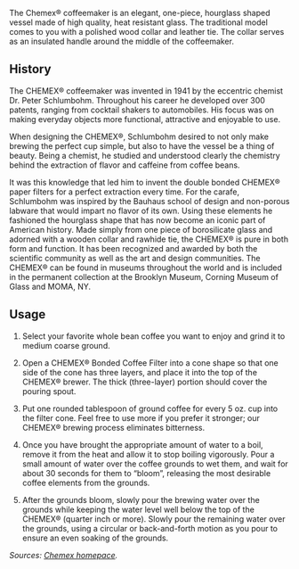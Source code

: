 The Chemex® coffeemaker is an elegant, one-piece, hourglass shaped vessel made of high quality, heat resistant glass. The traditional model comes to you with a polished wood collar and leather tie. The collar serves as an insulated handle around the middle of the coffeemaker.

## History
The CHEMEX® coffeemaker was invented in 1941 by the eccentric chemist Dr. Peter Schlumbohm. Throughout his career he developed over 300 patents, ranging from cocktail shakers to automobiles. His focus was on making everyday objects more functional, attractive and enjoyable to use.

When designing the CHEMEX®, Schlumbohm desired to not only make brewing the perfect cup simple, but also to have the vessel be a thing of beauty. Being a chemist, he studied and understood clearly the chemistry behind the extraction of flavor and caffeine from coffee beans.

It was this knowledge that led him to invent the double bonded CHEMEX® paper filters for a perfect extraction every time. For the carafe, Schlumbohm was inspired by the Bauhaus school of design and non-porous labware that would impart no flavor of its own. Using these elements he fashioned the hourglass shape that has now become an iconic part of American history. Made simply from one piece of borosilicate glass and adorned with a wooden collar and rawhide tie, the CHEMEX® is pure in both form and function. It has been recognized and awarded by both the scientific community as well as the art and design communities. The CHEMEX® can be found in museums throughout the world and is included in the permanent collection at the Brooklyn Museum, Corning Museum of Glass and MOMA, NY.

## Usage
1. Select your favorite whole bean coffee you want to enjoy and grind it to medium coarse ground.

2. Open a CHEMEX® Bonded Coffee Filter into a cone shape so that one side of the cone has three layers, and place it into the top of the CHEMEX® brewer. The thick (three-layer) portion should cover the pouring spout.

3. Put one rounded tablespoon of ground coffee for every 5 oz. cup into the filter cone. Feel free to use more if you prefer it stronger; our CHEMEX® brewing process eliminates bitterness.

4. Once you have brought the appropriate amount of water to a boil, remove it from the heat and allow it to stop boiling vigorously. Pour a small amount of water over the coffee grounds to wet them, and wait for about 30 seconds for them to “bloom”, releasing the most desirable coffee elements from the grounds.

5. After the grounds bloom, slowly pour the brewing water over the grounds while keeping the water level well below the top of the CHEMEX® (quarter inch or more). Slowly pour the remaining water over the grounds, using a circular or back-and-forth motion as you pour to ensure an even soaking of the grounds.

_Sources: [Chemex homepace](https://www.chemexcoffeemaker.com/gallery/album/history)._
